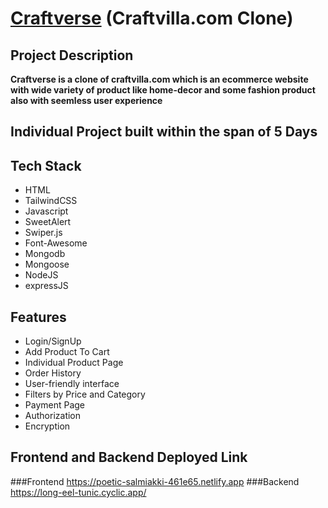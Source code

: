 # [Craftverse](https://poetic-salmiakki-461e65.netlify.app/) (Craftvilla.com Clone)
## Project Description
**Craftverse is a clone of craftvilla.com which is an ecommerce website with wide variety of product like home-decor and some fashion product also with seemless user experience**
## Individual Project built within the span of 5 Days
## Tech Stack
* HTML
* TailwindCSS
* Javascript
* SweetAlert
* Swiper.js
* Font-Awesome
* Mongodb
* Mongoose
* NodeJS
* expressJS
## Features
* Login/SignUp
* Add Product To Cart
* Individual Product Page
* Order History
* User-friendly interface
* Filters by Price and Category
* Payment Page
* Authorization
* Encryption
## Frontend and Backend Deployed Link
###Frontend
https://poetic-salmiakki-461e65.netlify.app
###Backend
https://long-eel-tunic.cyclic.app/
